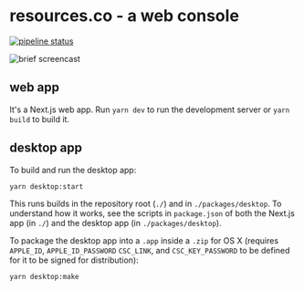 # resources.co - a web console

[![pipeline status](https://gitlab.com/ResourcesCo/resources/badges/develop/pipeline.svg)](https://gitlab.com/ResourcesCo/resources/-/pipelines)

![brief screencast](https://gh-media.resources.co/resourcesco-butterfly-demo-2.gif)

## web app

It's a Next.js web app. Run `yarn dev` to run the development server or
`yarn build` to build it.

## desktop app

To build and run the desktop app:

```bash
yarn desktop:start
```

This runs builds in the repository root (`./`) and in `./packages/desktop`.
To understand how it works, see the scripts in `package.json` of both the
Next.js app (in `./`) and the desktop app (in `./packages/desktop`).

To package the desktop app into a `.app` inside a `.zip` for OS X
(requires `APPLE_ID`, `APPLE_ID_PASSWORD` `CSC_LINK`, and `CSC_KEY_PASSWORD`
to be defined for it to be signed for distribution):

```bash
yarn desktop:make
```
